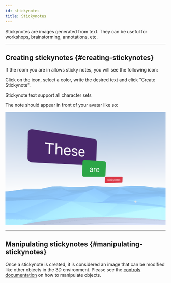 ```yaml
---
id: stickynotes
title: Stickynotes
---
```


Stickynotes are images generated from text. They can be useful for workshops, brainstorming, annotations, etc.

---

## Creating stickynotes {#creating-stickynotes}
If the room you are in allows sticky notes, you will see the following icon:

Click on the icon, select a color, write the desired text and click "Create Stickynote".

Stickynote text support all character sets

The note should appear in front of your avatar like so:

![img](../static/img/notes.png)

---

## Manipulating stickynotes {#manipulating-stickynotes}

Once a stickynote is created, it is considered an image that can be modified like other objects in the 3D environment. Please see the [controls documentation](controls.md) on how to manipulate objects.

